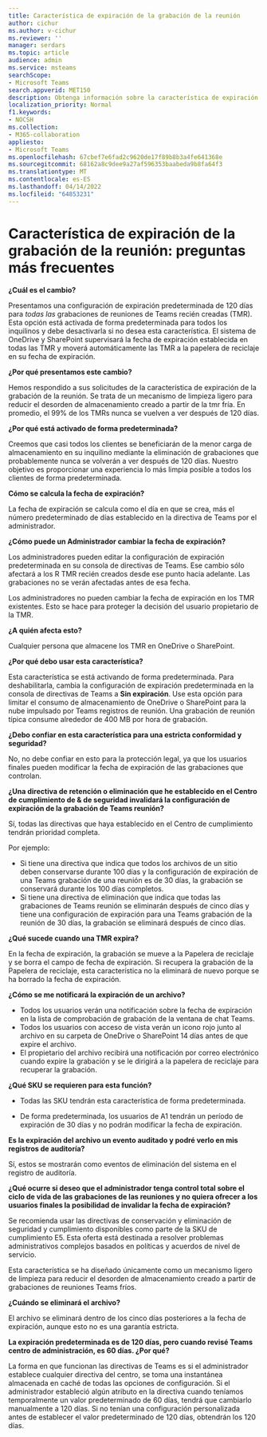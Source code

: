 ```yaml
---
title: Característica de expiración de la grabación de la reunión
author: cichur
ms.author: v-cichur
ms.reviewer: ''
manager: serdars
ms.topic: article
audience: admin
ms.service: msteams
searchScope:
- Microsoft Teams
search.appverid: MET150
description: Obtenga información sobre la característica de expiración de la grabación de la reunión en Microsoft Teams.
localization_priority: Normal
f1.keywords:
- NOCSH
ms.collection:
- M365-collaboration
appliesto:
- Microsoft Teams
ms.openlocfilehash: 67cbef7e6fad2c9620de17f89b8b3a4fe641368e
ms.sourcegitcommit: 68162a8c9dee9a27af596353baabeda9b8fa64f3
ms.translationtype: MT
ms.contentlocale: es-ES
ms.lasthandoff: 04/14/2022
ms.locfileid: "64853231"
---
```

# <a name="meeting-recording-expiration-feature---frequently-asked-questions"></a>Característica de expiración de la grabación de la reunión: preguntas más frecuentes

**¿Cuál es el cambio?**

Presentamos una configuración de expiración predeterminada de 120 días para *todas las* grabaciones de reuniones de Teams recién creadas (TMR). Esta opción está activada de forma predeterminada para todos los inquilinos y debe desactivarla si no desea esta característica. El sistema de OneDrive y SharePoint supervisará la fecha de expiración establecida en todas las TMR y moverá automáticamente las TMR a la papelera de reciclaje en su fecha de expiración.

**¿Por qué presentamos este cambio?**

Hemos respondido a sus solicitudes de la característica de expiración de la grabación de la reunión. Se trata de un mecanismo de limpieza ligero para reducir el desorden de almacenamiento creado a partir de la tmr fría. En promedio, el 99% de los TMRs nunca se vuelven a ver después de 120 días.

**¿Por qué está activado de forma predeterminada?**

Creemos que casi todos los clientes se beneficiarán de la menor carga de almacenamiento en su inquilino mediante la eliminación de grabaciones que probablemente nunca se volverán a ver después de 120 días. Nuestro objetivo es proporcionar una experiencia lo más limpia posible a todos los clientes de forma predeterminada.

**Cómo se calcula la fecha de expiración?**

La fecha de expiración se calcula como el día en que se crea, más el número predeterminado de días establecido en la directiva de Teams por el administrador.

**¿Cómo puede un Administrador cambiar la fecha de expiración?**

Los administradores pueden editar la configuración de expiración predeterminada en su consola de directivas de Teams. Ese cambio sólo afectará a los R TMR recién creados desde ese punto hacia adelante. Las grabaciones no se verán afectadas antes de esa fecha.

Los administradores no pueden cambiar la fecha de expiración en los TMR existentes. Esto se hace para proteger la decisión del usuario propietario de la TMR.

**¿A quién afecta esto?**

Cualquier persona que almacene los TMR en OneDrive o SharePoint.

**¿Por qué debo usar esta característica?**

Esta característica se está activando de forma predeterminada. Para deshabilitarla, cambia la configuración de expiración predeterminada en la consola de directivas de Teams a **Sin expiración**.
Use esta opción para limitar el consumo de almacenamiento de OneDrive o SharePoint para la nube impulsado por Teams registros de reunión. Una grabación de reunión típica consume alrededor de 400 MB por hora de grabación.

**¿Debo confiar en esta característica para una estricta conformidad y seguridad?**

No, no debe confiar en esto para la protección legal, ya que los usuarios finales pueden modificar la fecha de expiración de las grabaciones que controlan.

**¿Una directiva de retención o eliminación que he establecido en el Centro de cumplimiento de & de seguridad invalidará la configuración de expiración de la grabación de Teams reunión?**

Sí, todas las directivas que haya establecido en el Centro de cumplimiento tendrán prioridad completa.

Por ejemplo:

- Si tiene una directiva que indica que todos los archivos de un sitio deben conservarse durante 100 días y la configuración de expiración de una Teams grabación de una reunión es de 30 días, la grabación se conservará durante los 100 días completos.
- Si tiene una directiva de eliminación que indica que todas las grabaciones de Teams reunión se eliminarán después de cinco días y tiene una configuración de expiración para una Teams grabación de la reunión de 30 días, la grabación se eliminará después de cinco días.

**¿Qué sucede cuando una TMR expira?**

En la fecha de expiración, la grabación se mueve a la Papelera de reciclaje y se borra el campo de fecha de expiración. Si recupera la grabación de la Papelera de reciclaje, esta característica no la eliminará de nuevo porque se ha borrado la fecha de expiración.

**¿Cómo se me notificará la expiración de un archivo?**

- Todos los usuarios verán una notificación sobre la fecha de expiración en la lista de comprobación de grabación de la ventana de chat Teams.
- Todos los usuarios con acceso de vista verán un icono rojo junto al archivo en su carpeta de OneDrive o SharePoint 14 días antes de que expire el archivo.
- El propietario del archivo recibirá una notificación por correo electrónico cuando expire la grabación y se le dirigirá a la papelera de reciclaje para recuperar la grabación.

**¿Qué SKU se requieren para esta función?**

- Todas las SKU tendrán esta característica de forma predeterminada.

- De forma predeterminada, los usuarios de A1 tendrán un período de expiración de 30 días y no podrán modificar la fecha de expiración.

**Es la expiración del archivo un evento auditado y podré verlo en mis registros de auditoría?**

Sí, estos se mostrarán como eventos de eliminación del sistema en el registro de auditoría.

**¿Qué ocurre si deseo que el administrador tenga control total sobre el ciclo de vida de las grabaciones de las reuniones y no quiera ofrecer a los usuarios finales la posibilidad de invalidar la fecha de expiración?**

Se recomienda usar las directivas de conservación y eliminación de seguridad y cumplimiento disponibles como parte de la SKU de cumplimiento E5. Esta oferta está destinada a resolver problemas administrativos complejos basados en políticas y acuerdos de nivel de servicio.

Esta característica se ha diseñado únicamente como un mecanismo ligero de limpieza para reducir el desorden de almacenamiento creado a partir de grabaciones de reuniones Teams fríos.

**¿Cuándo se eliminará el archivo?**

El archivo se eliminará dentro de los cinco días posteriores a la fecha de expiración, aunque esto no es una garantía estricta.

**La expiración predeterminada es de 120 días, pero cuando revisé Teams centro de administración, es 60 días. ¿Por qué?**

La forma en que funcionan las directivas de Teams es si el administrador establece cualquier directiva del centro, se toma una instantánea almacenada en caché de todas las opciones de configuración. Si el administrador estableció algún atributo en la directiva cuando teníamos temporalmente un valor predeterminado de 60 días, tendrá que cambiarlo manualmente a 120 días. Si no tenían una configuración personalizada antes de establecer el valor predeterminado de 120 días, obtendrán los 120 días.

